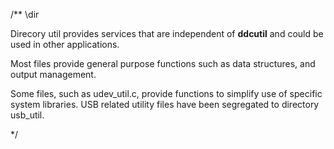 /** \dir

Direcory util provides services that are independent of **ddcutil** and could be used in other applications.

Most files provide general purpose functions such as data structures, and output management. 

Some files, such as udev_util.c, provide functions to simplify use of specific system libraries.
USB related utility files have been segregated to directory usb_util.


*/
